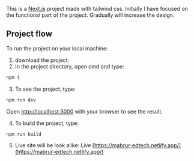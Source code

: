 This is a [Next.js](https://nextjs.org/) project made with tailwind css. Initially I have focused on the functional part of the project. Gradually will increase the design.

## Project flow 

To run the project on your local machine:
1. download the project.
2. In the project directory, open cmd and type: 

```bash
npm i
```
3. To see the project, type:

```bash
npm run dev
```
Open [http://localhost:3000](http://localhost:3000) with your browser to see the result.

4. To build the project, type:

```bash
npm run build
```
5. Live site will be look alike: 
Live [https://mabrur-edtech.netlify.app/](https://mabrur-edtech.netlify.app/)



